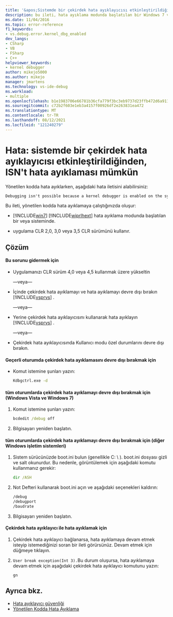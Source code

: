 ```yaml
---
title: '&apos;Sistemde bir çekirdek hata ayıklayıcısı etkinleştirildiğinden dolayı hata ayıklama yapılamıyor | Microsoft Docs'
description: bu ileti, hata ayıklama modunda başlatılan bir Windows 7 veya Windows Vista sisteminde yönetilen kodda hata ayıklamaya çalıştığınızda oluşur ve uygulama clr 2,0, 3,0 veya 3,5 clr sürümünü kullanır.
ms.date: 11/04/2016
ms.topic: error-reference
f1_keywords:
- vs.debug.error.kernel_dbg_enabled
dev_langs:
- CSharp
- VB
- FSharp
- C++
helpviewer_keywords:
- kernel debugger
author: mikejo5000
ms.author: mikejo
manager: jmartens
ms.technology: vs-ide-debug
ms.workload:
- multiple
ms.openlocfilehash: b1e1983706e66781b36cfa779f3bc3eb9737d23ffb472d6a911988b49c3a0ef8
ms.sourcegitcommit: c72b2f603e1eb3a4157f00926df2e263831ea472
ms.translationtype: MT
ms.contentlocale: tr-TR
ms.lasthandoff: 08/12/2021
ms.locfileid: "121240279"
---
```

# <a name="error-debugging-isn39t-possible-because-a-kernel-debugger-is-enabled-on-the-system"></a>Hata: sistemde bir çekirdek hata ayıklayıcısı etkinleştirildiğinden, ISN&#39;t hata ayıklaması mümkün
Yönetilen kodda hata ayıklarken, aşağıdaki hata iletisini alabilirsiniz:

```cmd
Debugging isn't possible because a kernel debugger is enabled on the system
```

 Bu ileti, yönetilen kodda hata ayıklamaya çalıştığınızda oluşur:

- [!INCLUDE[win7](../debugger/includes/win7_md.md)] [!INCLUDE[wiprlhext](../debugger/includes/wiprlhext_md.md)] hata ayıklama modunda başlatılan bir veya sisteminde.

- uygulama CLR 2,0, 3,0 veya 3,5 CLR sürümünü kullanır.

## <a name="solution"></a>Çözüm

#### <a name="to-fix-this-problem"></a>Bu sorunu gidermek için

- Uygulamanızı CLR sürüm 4,0 veya 4,5 kullanmak üzere yükseltin

   —veya—

- İçinde çekirdek hata ayıklamayı ve hata ayıklamayı devre dışı bırakın [!INCLUDE[vsprvs](../code-quality/includes/vsprvs_md.md)] .

   —veya—

- Yerine çekirdek hata ayıklayıcısını kullanarak hata ayıklayın [!INCLUDE[vsprvs](../code-quality/includes/vsprvs_md.md)] .

   —veya—

- Çekirdek hata ayıklayıcısında Kullanıcı modu özel durumlarını devre dışı bırakın.

#### <a name="to-disable-kernel-debugging-in-the-current-session"></a>Geçerli oturumda çekirdek hata ayıklamasını devre dışı bırakmak için

- Komut istemine şunları yazın:

    ```cmd
    Kdbgctrl.exe -d
    ```

#### <a name="to-disable-kernel-debugging-for-all-sessions-windows-vista-and-windows-7"></a>tüm oturumlarda çekirdek hata ayıklamayı devre dışı bırakmak için (Windows Vista ve Windows 7)

1. Komut istemine şunları yazın:

    ```cmd
    bcdedit /debug off
    ```

2. Bilgisayarı yeniden başlatın.

#### <a name="to-disable-kernel-debugging-for-all-sessions-other-windows-operating-systems"></a>tüm oturumlarda çekirdek hata ayıklamayı devre dışı bırakmak için (diğer Windows işletim sistemleri)

1. Sistem sürücünüzde boot.ini bulun (genellikle C: \\ ). boot.ini dosyası gizli ve salt okunurdur. Bu nedenle, görüntülemek için aşağıdaki komutu kullanmanız gerekir:

    ```cmd
    dir /ASH
    ```

2. Not Defteri kullanarak boot.ini açın ve aşağıdaki seçenekleri kaldırın:

    ```cmd
    /debug
    /debugport
    /baudrate
    ```

3. Bilgisayarı yeniden başlatın.

#### <a name="to-debug-with-the-kernel-debugger"></a>Çekirdek hata ayıklayıcı ile hata ayıklamak için

1. Çekirdek hata ayıklayıcı bağlanarsa, hata ayıklamaya devam etmek isteyip istemediğinizi soran bir ileti görürsünüz. Devam etmek için düğmeye tıklayın.

2. `User break exception(Int 3).`Bu durum oluşursa, hata ayıklamaya devam etmek için aşağıdaki çekirdek hata ayıklayıcı komutunu yazın:

     `gn`

## <a name="see-also"></a>Ayrıca bkz.
- [Hata ayıklayıcı güvenliği](../debugger/debugger-security.md)
- [Yönetilen Kodda Hata Ayıklama](../debugger/debugging-managed-code.md)

